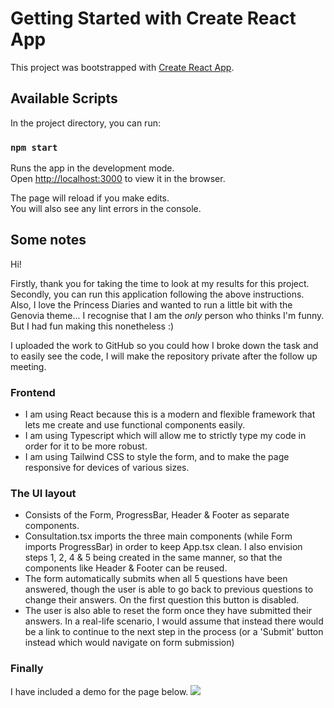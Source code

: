 # Getting Started with Create React App

This project was bootstrapped with [Create React App](https://github.com/facebook/create-react-app).

## Available Scripts

In the project directory, you can run:

### `npm start`

Runs the app in the development mode.\
Open [http://localhost:3000](http://localhost:3000) to view it in the browser.

The page will reload if you make edits.\
You will also see any lint errors in the console.

## Some notes

Hi!

Firstly, thank you for taking the time to look at my results for this project. Secondly, you can run this application following the above instructions. Also, I love the Princess Diaries and wanted to run a little bit with the Genovia theme... I recognise that I am the _only_ person who thinks I'm funny. But I had fun making this nonetheless :)

I uploaded the work to GitHub so you could how I broke down the task and to easily see the code, I will make the repository private after the follow up meeting.

### Frontend

- I am using React because this is a modern and flexible framework that lets me create and use functional components easily.
- I am using Typescript which will allow me to strictly type my code in order for it to be more robust.
- I am using Tailwind CSS to style the form, and to make the page responsive for devices of various sizes.

### The UI layout

- Consists of the Form, ProgressBar, Header & Footer as separate components.
- Consultation.tsx imports the three main components (while Form imports ProgressBar) in order to keep App.tsx clean. I also envision steps 1, 2, 4 & 5 being created in the same manner, so that the components like Header & Footer can be reused.
- The form automatically submits when all 5 questions have been answered, though the user is able to go back to previous questions to change their answers. On the first question this button is disabled.
- The user is also able to reset the form once they have submitted their answers. In a real-life scenario, I would assume that instead there would be a link to continue to the next step in the process (or a 'Submit' button instead which would navigate on form submission)

### Finally

I have included a demo for the page below.
![](https://github.com/MillieClare/heliosx-take-home-test/blob/main/src/assets/heliosX-test.gif)
